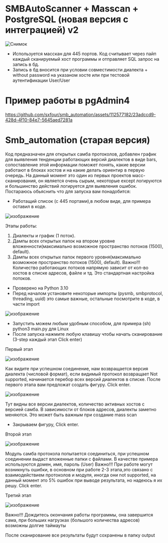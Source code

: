 # SMBAutoScanner + Masscan + PostgreSQL (новая версия с интеграцией) v2
![Снимок](https://github.com/sxfour/smb_automation/assets/112577182/2552caaa-c188-4020-b375-1f1fe760be7a)
- Используется масскан для 445 портов. Код считывает через пайп каждый сканируемый хост программы и отправляет SQL запрос на запись в бд.
- Запись в бд вносится при условии совместимости диалекта + without password на указаном хосте или при тестовой аутентификации User/User
# Пример работы в pgAdmin4
https://github.com/sxfour/smb_automation/assets/112577182/23adccd9-428d-4f10-84e7-5645aed7281a




# Smb_automation (старая версия)
Код предназначен для открытых самба протоколов, добавлен график для выявления тенденции работающих версий диалектов в виде bars, сопоставление этой информации поможет понять, какие версии работают в блоках хостов и на какие делать ориентир в первую очередь. На данный момент это один из первых проектов масс-сканирования, он является очень сырым, некоторые except логируются и большинство действий логируется для выявления ошибок.
Постараюсь обьяснить что для запуска вам понадобится:
- Работащий список (с 445 портами),в любом виде, для примера оставил в коде.

![изображение](https://user-images.githubusercontent.com/112577182/204134300-5fb1cb97-b4ff-44b8-8364-4f664d091d4e.png)

Этапы работы: 
1. Диалекты и график (1 поток). 
2. Дампы всех открытых папок на втором уровне вложенности(максимально возможное пространство потоков (1500), default). 
3. Дампы всех открытых папок первого уровня(максимально возможное пространство потоков (1500), default).
Важно!!! Количество работающих потоков напрямую зависит от кол-во хостов в списке адресов, файле и тд. Это стандартная настройка потоков.

- Проверено на Python 3.10
- Перед началом установите некоторые импорты (pysmb, smbprotocol, threading, uuid) это самые важные, остальные посмотрите в коде, в части import

![изображение](https://user-images.githubusercontent.com/112577182/204134738-f93fea6f-5e18-4ec1-ac9b-27813fa666ce.png)

- Запустить можем любым удобным способом, для примера (sh) python3 main.py  для Linux
- После запуска нажмите любую клавишу чтобы начать сканирование (3-step каждый этап Click enter)

Первый этап

![изображение](https://user-images.githubusercontent.com/112577182/204135005-0f9faaa7-11e1-43cf-99e4-b8f5af2601b8.png)

Как видите при успешном соединение, нам возвращается версия диалекта (числовой формат), если видимый протокол возвращает Not supported, начинается перебор всех версий диалектов в списке.
После первого этапа вам предложат создать фигуру. Click enter.

![изображение](https://user-images.githubusercontent.com/112577182/204135234-637c5d00-0002-4987-a21f-54847f5de6a1.png)

Тут видны все версии диалектов, количество активных хостов с версией самба. В зависимости от блоков адресов, диалекты заметно меняются. Это может быть вaжным при создание mass scan

- Закрываем фигуру, Click enter.

Второй этап

![изображение](https://user-images.githubusercontent.com/112577182/204135409-3f84b4ad-d7fa-4d8a-a4d8-3c3e84f8e6ea.png)

Модуль самба протокола попытается соединиться, при успешном соединении выдаст вложенные папки с файлами.
В качестве примера используются домен, имя, пароль (User)
Важно!!! При работе могут возникнуть ошибки, в основном при работе 2-3 этапа,это связано с взаимодействием протоколов и модуля, иногда они not supported, на данный момент это 5% ошибок при выводе результата, но надеюсь я их решу.
Click enter.

Третий этап

![изображение](https://user-images.githubusercontent.com/112577182/204143970-e8bd4e5a-94d1-4bcb-b838-5974ff8ab5ca.png)

Важно!!! Дождитесь окончания работы программы, она завершится сама, при больших нагрузках (большого количества адресов)
возможны долгие таймауты

После сканирование все результаты будут сохранены в папку output
